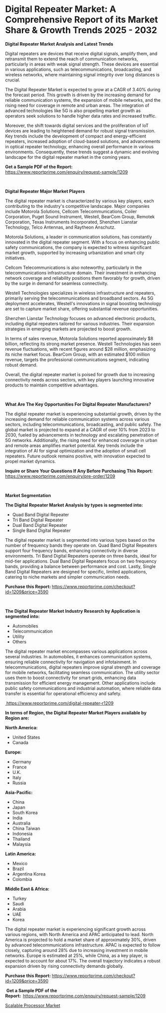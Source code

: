 <p><h1>Digital Repeater Market: A Comprehensive Report of its Market Share & Growth Trends 2025 - 2032</h1></p><p><strong>Digital Repeater Market Analysis and Latest Trends</strong></p>
<p><p>Digital repeaters are devices that receive digital signals, amplify them, and retransmit them to extend the reach of communication networks, particularly in areas with weak signal strength. These devices are essential in various applications, such as telecommunications, broadcasting, and wireless networks, where maintaining signal integrity over long distances is crucial.</p><p>The Digital Repeater Market is expected to grow at a CAGR of 3.40% during the forecast period. This growth is driven by the increasing demand for reliable communication systems, the expansion of mobile networks, and the rising need for coverage in remote and urban areas. The integration of advanced technologies like 5G is also propelling market growth as operators seek solutions to handle higher data rates and increased traffic. </p><p>Moreover, the shift towards digital services and the proliferation of IoT devices are leading to heightened demand for robust signal transmission. Key trends include the development of compact and energy-efficient repeaters, increased adoption of cloud-based solutions, and advancements in optical repeater technology, enhancing overall performance in various environments. Consequently, these trends suggest a dynamic and evolving landscape for the digital repeater market in the coming years.</p></p>
<p><strong>Get a Sample PDF of the Report:&nbsp;</strong> <a href="https://www.reportprime.com/enquiry/request-sample/1209?utm_campaign=3279&utm_medium=2&utm_source=Github&utm_content=ia&utm_term=18032025&utm_id=digital-repeater">https://www.reportprime.com/enquiry/request-sample/1209</a></p>
<p>&nbsp;</p>
<p><strong>Digital Repeater Major Market Players</strong></p>
<p><p>The digital repeater market is characterized by various key players, each contributing to the industry's competitive landscape. Major companies include Motorola Solutions, Cellcom Telecommunications, Coiler Corporation, Puget Sound Instrument, Westell, BearCom Group, Remotek Corporation, Texas Instruments Incorporated, Shenzhen Lianstar Technology, Telco Antennas, and Raytheon Anschutz.</p><p>Motorola Solutions, a leader in communication solutions, has constantly innovated in the digital repeater segment. With a focus on enhancing public safety communications, the company is expected to witness significant market growth, supported by increasing urbanization and smart city initiatives.</p><p>Cellcom Telecommunications is also noteworthy, particularly in the telecommunications infrastructure domain. Their investment in enhancing network coverage and reliability positions them favorably for growth, driven by the surge in demand for seamless connectivity.</p><p>Westell Technologies specializes in wireless infrastructure and repeaters, primarily serving the telecommunications and broadband sectors. As 5G deployment accelerates, Westell's innovations in signal boosting technology are set to capture market share, offering substantial revenue opportunities.</p><p>Shenzhen Lianstar Technology focuses on advanced electronic products, including digital repeaters tailored for various industries. Their expansion strategies in emerging markets are projected to boost growth.</p><p>In terms of sales revenue, Motorola Solutions reported approximately $8 billion, reflecting its strong market presence. Westell Technologies has seen revenue fluctuations, with recent figures around $28 million, emphasizing its niche market focus. BearCom Group, with an estimated $100 million revenue, targets the professional communications segment, indicating robust demand.</p><p>Overall, the digital repeater market is poised for growth due to increasing connectivity needs across sectors, with key players launching innovative products to maintain competitive advantages.</p></p>
<p>&nbsp;</p>
<p><strong>What Are The Key Opportunities For Digital Repeater Manufacturers?</strong></p>
<p><p>The digital repeater market is experiencing substantial growth, driven by the increasing demand for reliable communication systems across various sectors, including telecommunications, broadcasting, and public safety. The global market is projected to expand at a CAGR of over 10% from 2023 to 2030, fueled by advancements in technology and escalating penetration of 5G networks. Additionally, the rising need for enhanced coverage in urban and remote areas amplifies market potential. Key trends include the integration of AI for signal optimization and the adoption of small cell repeaters. Future outlook remains positive, with innovation expected to propel market dynamics.</p></p>
<p><strong>Inquire or Share Your Questions If Any Before Purchasing This Report:</strong> <a href="https://www.reportprime.com/enquiry/pre-order/1209?utm_campaign=3279&utm_medium=2&utm_source=Github&utm_content=ia&utm_term=18032025&utm_id=digital-repeater">https://www.reportprime.com/enquiry/pre-order/1209</a></p>
<p>&nbsp;</p>
<p><strong>Market Segmentation</strong></p>
<p><strong>The Digital Repeater Market Analysis by types is segmented into:</strong></p>
<p><ul><li>Quad Band Digital Repeater</li><li>Tri Band Digital Repeater</li><li>Dual Band Digital Repeater</li><li>Single Band Digital Repeater</li></ul></p>
<p><p>The digital repeater market is segmented into various types based on the number of frequency bands they operate on. Quad Band Digital Repeaters support four frequency bands, enhancing connectivity in diverse environments. Tri Band Digital Repeaters operate on three bands, ideal for mid-tier applications. Dual Band Digital Repeaters focus on two frequency bands, providing a balance between performance and cost. Lastly, Single Band Digital Repeaters are designed for specific, limited applications, catering to niche markets and simpler communication needs.</p></p>
<p><strong>Purchase this Report:&nbsp;</strong><a href="https://www.reportprime.com/checkout?id=1209&price=3590&utm_campaign=3279&utm_medium=2&utm_source=Github&utm_content=ia&utm_term=18032025&utm_id=digital-repeater">https://www.reportprime.com/checkout?id=1209&price=3590</a></p>
<p>&nbsp;</p>
<p><strong>The Digital Repeater Market Industry Research by Application is segmented into:</strong></p>
<p><ul><li>Automobiles</li><li>Telecommunication</li><li>Utility</li><li>Others</li></ul></p>
<p><p>The digital repeater market encompasses various applications across several industries. In automobiles, it enhances communication systems, ensuring reliable connectivity for navigation and infotainment. In telecommunications, digital repeaters improve signal strength and coverage for mobile networks, facilitating seamless communication. The utility sector uses them to boost connectivity for smart grids, enhancing data transmission for efficient energy management. Other applications include public safety communications and industrial automation, where reliable data transfer is essential for operational efficiency and safety.</p></p>
<p><a href="https://www.reportprime.com/digital-repeater-r1209?utm_campaign=3279&utm_medium=2&utm_source=Github&utm_content=ia&utm_term=18032025&utm_id=digital-repeater">&nbsp;https://www.reportprime.com/digital-repeater-r1209</a></p>
<p><strong>In terms of Region, the Digital Repeater Market Players available by Region are:</strong></p>
<p>
    <p> <strong> North America: </strong>
        <ul>
            <li>United States</li>
            <li>Canada</li>
        </ul>
        </p> 
    <p> <strong> Europe: </strong>
        <ul>
            <li>Germany</li>
            <li>France</li>
            <li>U.K.</li>
            <li>Italy</li>
            <li>Russia</li>
        </ul>
        </p> 
    <p> <strong> Asia-Pacific: </strong>
        <ul>
            <li>China</li>
            <li>Japan</li>
            <li>South Korea</li>
            <li>India</li>
            <li>Australia</li>
            <li>China Taiwan</li>
            <li>Indonesia</li>
            <li>Thailand</li>
            <li>Malaysia</li>
        </ul>
        </p> 
    <p> <strong> Latin America: </strong>
        <ul>
            <li>Mexico</li>
            <li>Brazil</li>
            <li>Argentina Korea</li>
            <li>Colombia</li>
        </ul>
        </p> 
    <p> <strong> Middle East & Africa: </strong>
        <ul>
            <li>Turkey</li>
            <li>Saudi</li>
            <li>Arabia</li>
            <li>UAE</li>
            <li>Korea</li>
        </ul>
    </p>
    </p>
<p><p>The digital repeater market is experiencing significant growth across various regions, with North America and APAC anticipated to lead. North America is projected to hold a market share of approximately 30%, driven by advanced telecommunications infrastructure. APAC is expected to follow closely, capturing around 28% due to increasing investment in mobile networks. Europe is estimated at 25%, while China, as a key player, is expected to account for about 17%. The overall trajectory indicates a robust expansion driven by rising connectivity demands globally.</p></p>
<p><strong>Purchase this Report: </strong><a href="https://www.reportprime.com/checkout?id=1209&price=3590&utm_campaign=3279&utm_medium=2&utm_source=Github&utm_content=ia&utm_term=18032025&utm_id=digital-repeater">https://www.reportprime.com/checkout?id=1209&price=3590</a></p>
<p>&nbsp;<strong>Get a Sample PDF of the Report:&nbsp;&nbsp;</strong><a href="https://www.reportprime.com/enquiry/request-sample/1209?utm_campaign=3279&utm_medium=2&utm_source=Github&utm_content=ia&utm_term=18032025&utm_id=digital-repeater">https://www.reportprime.com/enquiry/request-sample/1209</a></p>
<p><strong></strong></p>
<p><p><a href="https://github.com/abantolemox08/Market-Research-Report-List-1/blob/main/scalable-processor-market.md?utm_campaign=3279&utm_medium=2&utm_source=Github&utm_content=ia&utm_term=18032025&utm_id=digital-repeater">Scalable Processor Market</a></p></p>